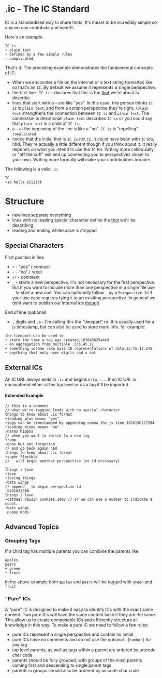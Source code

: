 # .ic - The IC Standard 

IC is a standardized way to share thots. It's meant to be incredibly simple so anyone can contribute and benefit.

Here's an example:

```
IC is
+ plain text
+ defined by a few simple rules 
- complicated
```
That's it. The preceding example demonstrates the fundamental concepts of  IC:

* When we encounter a file on the internet or a text string formatted like so that's an `IC`.  By default we assume it represents a single perspective. 
* the first line- `IC is` - declares that this is the [thot](#Thots) we're about to describe. 
* lines that start with a `+` are like "yes".  In this case, this person thinks `IC is` *is* `plain text`, and from a certain perspective they're right. `+plain text` strengthens the connection between `IC is` and `plain text`. The connection is directional: `plain text` describes `IC is` or you could say that `plain text` is a child of `IC is`.
* a `-` at the beginning of the line is like a "no". `IC is` is "repelling" `complicated`
* notice that the initial thot is `IC is` not `IC`. It could have been with `IC` too, nbd. They're actually a little different though if you think about it.  It really depends on what you intend to use the `IC` for.  Writing more colloquially or "off the cuff" will end up connecting you to perspectives closer to your own.  Writing more formally will make your contributions broader.

The following is a valid `.ic`
```
IC
+so hella siiiick
```

# Structure 
* newlines separate everything
* lines with no leading special character define the [thot](/docs/ic.md#Thots) we'll be describing 
* leading and ending whitespace is stripped

## Special Characters

First position in line
* `+` - "yes" / connect
* `-` - "no" / repel
* `//` - comment
* `_` - starts a new perspective. It's not necessary for the first perspective. But if you want to include more than one perspective in a single file use `_` to start a new one.  You can *optionally* follow `_` by a `Perspective Id` if your use case requires tying it to an exisiting perspective. In general we dont want to publish our internal ids [though](/docs/privacy.md)

End of line (optional)

* `,` digits and `.`s - I'm calling this the "timepart" rn. It is usually used for a js timestamp, but can also be used to store more info. for example:

```
the timepart can be used to
+ store the time a tag was created,1676486294449
+ an aggregation from multiple .ics,45.12 
+ something insane like base 10 representations of data,23.45.13.245
+ anything that only uses digits and a dot
```

## External ICs

An IC URL always ends in `.ic` and begins `http....`. If an IC URL is encountered either at the top level or as a tag it'll be imported.


#### Extended Example

```
// this is a comment
// what we're tagging leads with no special character
things to know about .ic format
+leading plus means "yes"
+tags can be timestamped by appending comma the js time,1620150217594
+leading minus means "no"
-harms hippos
// when you want to switch to a new tag
trump
+gone but not forgotten
// and go back again nbd
things to know about .ic format
+super flexible
// _ will begin another perspective (no id necessary)
_
things i love
+love
+loving things
-bats wings
// append _ to begin perspective id
_0491622800
things i love
+oatmeal raisin cookies,1000 // or we can use a number to indicate a count.
+bats wings
-puppy dogs

```


## Advanced Topics

### Grouping Tags

If a child tag has multiple parents you can combine the parents like:

```
apples
pears
+ green
+ fruit
```

In the above example both `apples` and `pears` will be tagged with `green` and `fruit`

### "Pure" ICs

A "pure" IC is designed to make it easy to identify ICs with the exact same content.  Two pure ICs will have the same content hash if they are the same. This allow us to create composable ICs and efficiently structure all knowledge in this way.  To make a pure IC we need to follow a few rules:

* pure ICs represent a single perspective and contain no initial `_`
* pure ICs have no comments and do not use the optional `,{number}` for any tag
* top level parents, as well as tags within a parent are ordered by unicode char code
* parents should be fully grouped, with groups of the most parents coming first and descending to single parent tags
* parents in groups should also be ordered by unicode char code
